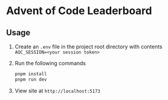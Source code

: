 # Advent of Code Leaderboard

## Usage

1. Create an `.env` file in the project root directory with contents `AOC_SESSION=<your session token>`

2. Run the following commands

    ```sh
    pnpm install
    pnpm run dev
    ```

3. View site at `http://localhost:5173`
